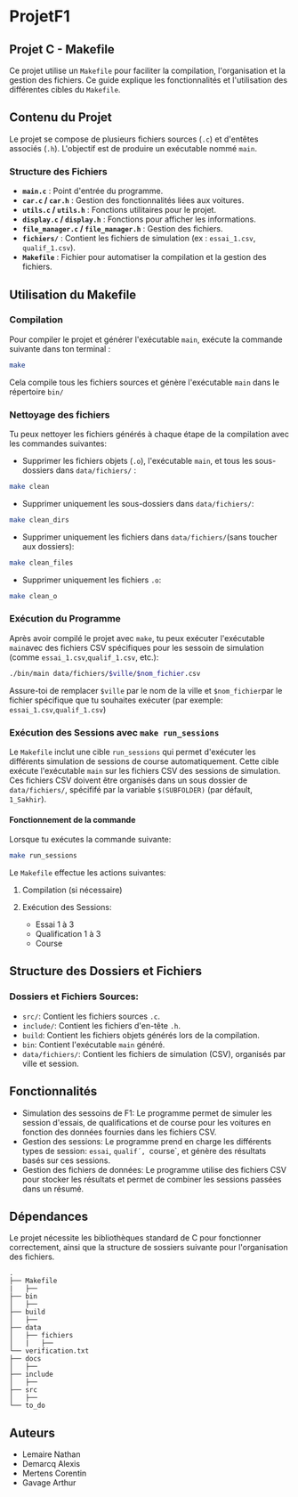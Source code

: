 # ProjetF1

## Projet C - Makefile

Ce projet utilise un `Makefile` pour faciliter la compilation, l'organisation et la gestion des fichiers. Ce guide explique les fonctionnalités et l'utilisation des différentes cibles du `Makefile`.

## Contenu du Projet

Le projet se compose de plusieurs fichiers sources (`.c`) et d'entêtes associés (`.h`). L'objectif est de produire un exécutable nommé `main`.

### Structure des Fichiers

- **`main.c`** : Point d'entrée du programme.
- **`car.c` / `car.h`** : Gestion des fonctionnalités liées aux voitures.
- **`utils.c` / `utils.h`** : Fonctions utilitaires pour le projet.
- **`display.c` / `display.h`** : Fonctions pour afficher les informations.
- **`file_manager.c` / `file_manager.h`** : Gestion des fichiers.
- **`fichiers/`** : Contient les fichiers de simulation (ex : `essai_1.csv`, `qualif_1.csv`).
- **`Makefile`** : Fichier pour automatiser la compilation et la gestion des fichiers.

## Utilisation du Makefile

### Compilation

Pour compiler le projet et générer l'exécutable `main`, exécute la commande suivante dans ton terminal :

```bash
make
```

Cela compile tous les fichiers sources et génère l'exécutable `main` dans le répertoire `bin/`

### Nettoyage des fichiers

Tu peux nettoyer les fichiers générés à chaque étape de la compilation avec les commandes suivantes:

- Supprimer les fichiers objets (`.o`), l'exécutable `main`, et tous les sous-dossiers dans `data/fichiers/` :

```bash
make clean
```

- Supprimer uniquement les sous-dossiers dans `data/fichiers/`:

```bash
make clean_dirs
```

- Supprimer uniquement les fichiers dans `data/fichiers/`(sans toucher aux dossiers):

```bash
make clean_files
```

- Supprimer uniquement les fichiers `.o`:

```bash
make clean_o
```

### Exécution du Programme

Après avoir compilé le projet avec `make`, tu peux exécuter l'exécutable `main`avec des fichiers CSV spécifiques pour les sessoin de simulation (comme `essai_1.csv`,`qualif_1.csv`, etc.):

```bash
./bin/main data/fichiers/$ville/$nom_fichier.csv
```

Assure-toi de remplacer `$ville` par le nom de la ville et `$nom_fichier`par le fichier spécifique que tu souhaites exécuter (par exemple: `essai_1.csv`,`qualif_1.csv`)

### Exécution des Sessions avec `make run_sessions`

Le `Makefile` inclut une cible `run_sessions` qui permet d'exécuter les différents simulation de sessions de course automatiquement.
Cette cible exécute l'exécutable `main` sur les fichiers CSV des sessions de simulation. Ces fichiers CSV doivent être organisés dans un sous dossier de `data/fichiers/`, spécififé par la variable `$(SUBFOLDER)` (par défault, `1_Sakhir`).

#### Fonctionnement de la commande

Lorsque tu exécutes la commande suivante:

```bash
make run_sessions
```

Le `Makefile` effectue les actions suivantes:

1. Compilation (si nécessaire)
2. Exécution des Sessions:

   - Essai 1 à 3
   - Qualification 1 à 3
   - Course

## Structure des Dossiers et Fichiers

### Dossiers et Fichiers Sources:

- `src/`: Contient les fichiers sources `.c`.
- `include/`: Contient les fichiers d'en-tête `.h`.
- `build`: Contient les fichiers objets générés lors de la compilation.
- `bin`: Contient l'exécutable `main` généré.
- `data/fichiers/`: Contient les fichiers de simulation (CSV), organisés par ville et session.

## Fonctionnalités

- Simulation des sessoins de F1: Le programme permet de simuler les session d'essais, de qualifications et de course pour les voitures en fonction des données fournies dans les fichiers CSV.
- Gestion des sessions: Le programme prend en charge les différents types de session: `essai`, `qualif´, `course`, et génère des résultats basés sur ces sessions.
- Gestion des fichiers de données: Le programme utilise des fichiers CSV pour stocker les résultats et permet de combiner les sessions passées dans un résumé.

## Dépendances

Le projet nécessite les bibliothèques standard de C pour fonctionner correctement, ainsi que la structure de sossiers suivante pour l'organisation des fichiers.

```
.
├── Makefile
|   ├──
├── bin
│   ├──
├── build
│   ├──
├── data
│   ├── fichiers
│   |   ├──
└── verification.txt
├── docs
│   ├──
├── include
│   ├──
├── src
│   ├──
└── to_do
```

## Auteurs

- Lemaire Nathan
- Demarcq Alexis
- Mertens Corentin
- Gavage Arthur
